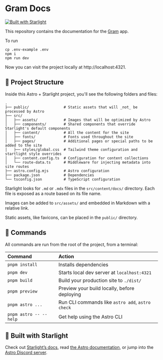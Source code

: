 # Gram Docs

[![Built with Starlight](https://astro.badg.es/v2/built-with-starlight/tiny.svg)](https://starlight.astro.build)

This repository contains the documentation for the [Gram](https://app.getgram.ai) app.

To run

```
cp .env-example .env
npm i
npm run dev
```

Now you can visit the project locally at http://localhost:4321.

## 🚀 Project Structure

Inside this Astro + Starlight project, you'll see the following folders and files:

```
.
├── public/                # Static assets that will _not_ be processed by Astro
├── src/
│   ├── assets/            # Images that will be optimized by Astro
│   ├── components/        # Shared components that override Starlight's default components
│   ├── content/           # All the content for the site
│   ├── fonts/             # Fonts used throughout the site
│   ├── pages/             # Additional pages or special paths to be added to the site
│   ├── styles/global.css  # Tailwind theme configuration and startlight style overrides
│   ├── content.config.ts  # Configuration for content collections
│   └── route-data.ts      # Middleware for injecting metadata into site routes
├── astro.config.mjs       # Astro configuration
├── package.json           # Dependencies
└── tsconfig.json          # TypeScript configuration
```

Starlight looks for `.md` or `.mdx` files in the `src/content/docs/` directory. Each file is exposed as a route based on its file name.

Images can be added to `src/assets/` and embedded in Markdown with a relative link.

Static assets, like favicons, can be placed in the `public/` directory.

## 🧞 Commands

All commands are run from the root of the project, from a terminal:

| Command                | Action                                           |
| :--------------------- | :----------------------------------------------- |
| `pnpm install`         | Installs dependencies                            |
| `pnpm dev`             | Starts local dev server at `localhost:4321`      |
| `pnpm build`           | Build your production site to `./dist/`          |
| `pnpm preview`         | Preview your build locally, before deploying     |
| `pnpm astro ...`       | Run CLI commands like `astro add`, `astro check` |
| `pnpm astro -- --help` | Get help using the Astro CLI                     |

## 👀 Built with Starlight

Check out [Starlight’s docs](https://starlight.astro.build/), read [the Astro documentation](https://docs.astro.build), or jump into the [Astro Discord server](https://astro.build/chat).
